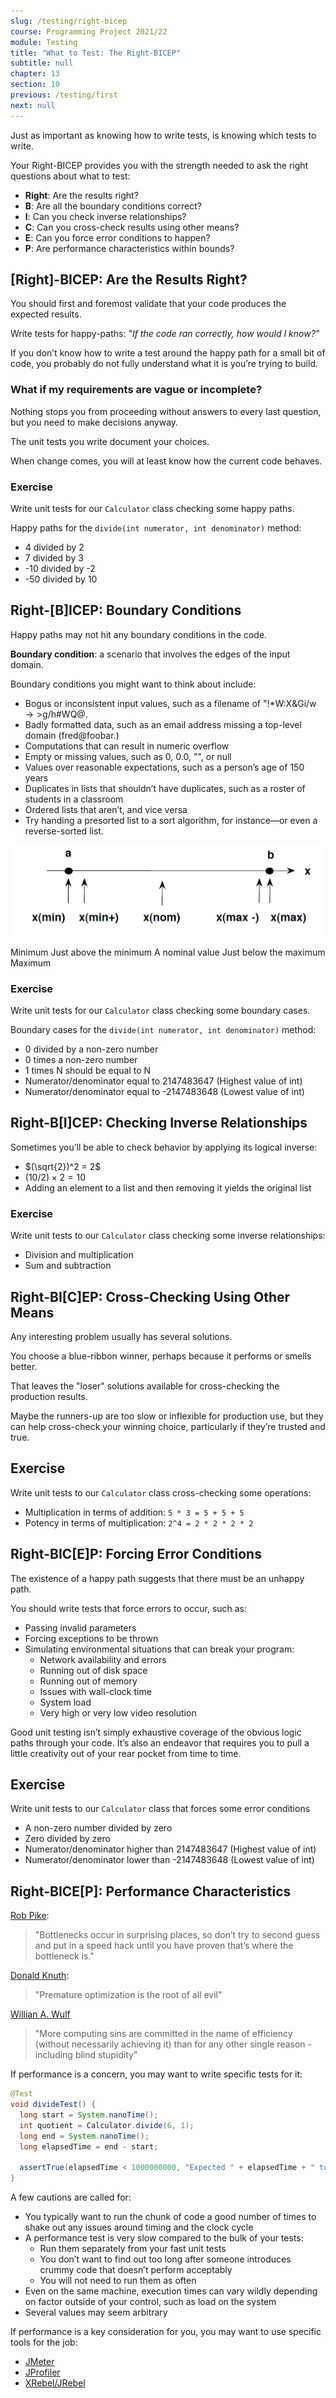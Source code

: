 ```yaml
---
slug: /testing/right-bicep
course: Programming Project 2021/22
module: Testing
title: "What to Test: The Right-BICEP"
subtitle: null
chapter: 13
section: 10
previous: /testing/first
next: null
---
```


Just as important as knowing how to write tests, is knowing which tests to write.

Your Right-BICEP provides you with the strength needed to ask the right questions about what to test:
- **Right**: Are the results right?
- **B**: Are all the boundary conditions correct?
- **I**: Can you check inverse relationships?
- **C**: Can you cross-check results using other means?
- **E**: Can you force error conditions to happen?
- **P**: Are performance characteristics within bounds?

## [Right]-BICEP: Are the Results Right?

You should first and foremost validate that your code produces the expected results.

Write tests for happy-paths: *"If the code ran correctly, how would I know?"*

If you don’t know how to write a test around the happy path for a small bit of code, you probably do not fully understand what it is you’re trying to build.

### What if my requirements are vague or incomplete?

Nothing stops you from proceeding without answers to every last question, but you need to make decisions anyway.

The unit tests you write document your choices.
  
When change comes, you will at least know how the current code behaves.

### Exercise

Write unit tests for our `Calculator` class checking some happy paths.

Happy paths for the `divide(int numerator, int denominator)` method:
  - 4 divided by 2
  - 7 divided by 3 
  - -10 divided by -2
  - -50 divided by 10

## Right-[B]ICEP: Boundary Conditions

Happy paths may not hit any boundary conditions in the code.

**Boundary condition**: a scenario that involves the edges of the input domain.

Boundary conditions you might want to think about include:
  - Bogus or inconsistent input values, such as a filename of "!*W:X\&Gi/w$→>$g/h#WQ@.
  - Badly formatted data, such as an email address missing a top-level domain (fred@foobar.)
  - Computations that can result in numeric overflow
  - Empty or missing values, such as 0, 0.0, "", or null
  - Values over reasonable expectations, such as a person’s age of 150 years
  - Duplicates in lists that shouldn’t have duplicates, such as a roster of students in a classroom
  - Ordered lists that aren’t, and vice versa
  - Try handing a presorted list to a sort algorithm, for instance—or even a reverse-sorted list.

![](../../figures/boundary-1.png)

Minimum
Just above the minimum
A nominal value
Just below the maximum
Maximum

### Exercise

Write unit tests for our `Calculator` class checking some boundary cases.

Boundary cases for the `divide(int numerator, int denominator)` method:
- 0 divided by a non-zero number
- 0 times a non-zero number
- 1 times N should be equal to N
- Numerator/denominator equal to 2147483647 (Highest value of int)
- Numerator/denominator equal to -2147483648 (Lowest value of int)
  

## Right-B[I]CEP: Checking Inverse Relationships

Sometimes you’ll be able to check behavior by applying its logical inverse:
  - $(\sqrt{2})^2 = 2$
  - $(10/2) \times 2 = 10$
  - Adding an element to a list and then removing it yields the original list

### Exercise

Write unit tests to our `Calculator` class checking some inverse relationships:
- Division and multiplication
- Sum and subtraction


## Right-BI[C]EP: Cross-Checking Using Other Means

Any interesting problem usually has several solutions.

You choose a blue-ribbon winner, perhaps because it performs or smells better. 

That leaves the "loser" solutions available for cross-checking the production results. 

Maybe the runners-up are too slow or inflexible for production use, but they can help cross-check your winning choice, particularly if they’re trusted and true.

## Exercise

Write unit tests to our `Calculator` class cross-checking some operations:
- Multiplication in terms of addition: `5 * 3 = 5 + 5 + 5`
- Potency in terms of multiplication: `2^4 = 2 * 2 * 2 * 2`

## Right-BIC[E]P: Forcing Error Conditions

The existence of a happy path suggests that there must be an unhappy path. 

You should write tests that force errors to occur, such as:
- Passing invalid parameters
- Forcing exceptions to be thrown
- Simulating environmental situations that can break your program:
  - Network availability and errors
  - Running out of disk space
  - Running out of memory
  - Issues with wall-clock time
  - System load
  - Very high or very low video resolution

Good unit testing isn’t simply exhaustive coverage of the obvious logic paths through your code. It’s also an endeavor that requires you to pull a little creativity out of your rear pocket from time to time.

## Exercise 

Write unit tests to our `Calculator` class that forces some error conditions
- A non-zero number divided by zero 
- Zero divided by zero
- Numerator/denominator higher than 2147483647 (Highest value of int)
- Numerator/denominator lower than -2147483648 (Lowest value of int)

## Right-BICE[P]: Performance Characteristics

[Rob Pike](https://en.wikipedia.org/wiki/Rob_Pike): 
> "Bottlenecks occur in surprising places, so don’t try to second guess and put in a speed hack until you have proven that’s where the bottleneck is." 


[Donald Knuth](https://en.wikipedia.org/wiki/Donald_Knuth): 
> "Premature optimization is the root of all evil"

[Willian A. Wulf](https://en.wikipedia.org/wiki/William_Wulf)
> "More computing sins are committed in the name of efficiency (without necessarily achieving it) than for any other single reason - including blind stupidity"

If performance is a concern, you may want to write specific tests for it:
  
  ```java
  @Test
  void divideTest() {
    long start = System.nanoTime();
    int quotient = Calculator.divide(6, 1);
    long end = System.nanoTime();
    long elapsedTime = end - start;

    assertTrue(elapsedTime < 1000000000, "Expected " + elapsedTime + " to be less than 1 second");
  }
  ```

A few cautions are called for:
- You typically want to run the chunk of code a good number of times to shake out any issues around timing and the clock cycle
- A performance test is very slow compared to the bulk of your tests:
  - Run them separately from your fast unit tests
  - You don’t want to find out too long after someone introduces crummy code that doesn’t perform acceptably
  - You will not need to run them as often
- Even on the same machine, execution times can vary wildly depending on factor outside of your control, such as load on the system
- Several values may seem arbitrary

If performance is a key consideration for you, you may want to use specific tools for the job:
- [JMeter](https://jmeter.apache.org/)
- [JProfiler](https://www.ej-technologies.com/products/jprofiler/overview.html)
- [XRebel/JRebel](https://www.jrebel.com/)
